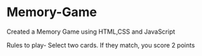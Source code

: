 # Memory-Game
Created a Memory Game using HTML,CSS and JavaScript

Rules to play- Select two cards. If they match, you score 2 points
